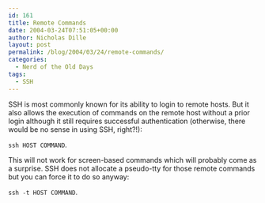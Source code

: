 ```yaml
---
id: 161
title: Remote Commands
date: 2004-03-24T07:51:05+00:00
author: Nicholas Dille
layout: post
permalink: /blog/2004/03/24/remote-commands/
categories:
  - Nerd of the Old Days
tags:
  - SSH
---
```

SSH is most commonly known for its ability to login to remote hosts. But it also allows the execution of commands on the remote host without a prior login although it still requires successful authentication (otherwise, there would be no sense in using SSH, right?!):<!--more-->

`ssh HOST COMMAND`.

This will not work for screen-based commands which will probably come as a surprise. SSH does not allocate a pseudo-tty for those remote commands but you can force it to do so anyway:

`ssh -t HOST COMMAND`.